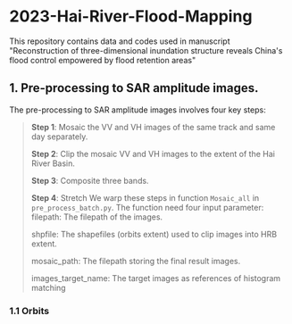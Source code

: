 # 2023-Hai-River-Flood-Mapping
This repository contains data and codes used in manuscript "Reconstruction of three-dimensional inundation structure reveals China's flood control empowered by flood retention areas"
## 1. Pre-processing to SAR amplitude images.
The pre-processing to SAR amplitude images involves four key steps:
> **Step 1**: Mosaic the VV and VH images of the same track and same day separately.
> 
> **Step 2**: Clip the mosaic VV and VH images to the extent of the Hai River Basin.
> 
> **Step 3**: Composite three bands.
> 
> **Step 4**: Stretch
We warp these steps in function `Mosaic_all` in  `pre_process_batch.py`. The function need four input parameter:
> filepath: The filepath of the images.
>
> shpfile: The shapefiles (orbits extent) used to clip images into HRB extent.
>
> mosaic_path: The filepath storing the final result images.
>
>  images_target_name: The target images as references of histogram matching
### 1.1 Orbits
